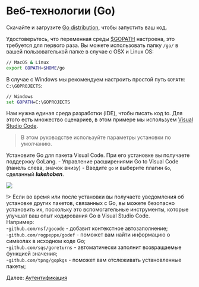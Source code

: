 # Веб-технологии (Go)

Скачайте и загрузите [Go distribution](https://golang.org/doc/install), чтобы запустить ваш код. 

Удостоверьтесь, что переменная среды [$GOPATH](https://github.com/golang/go/wiki/GOPATH) настроена, это требуется для первого раза. 
Вы можете использовать папку `/go/` в вашей пользователькой папке в случае с OSX и Linux OS:

```bash
// MacOS & Linux
export GOPATH=$HOME/go
```

В случае с Windows мы рекомендуем настроить простой путь `GOPATH`: `C:\GOPROJECTS`:

```cmd
// Windows
set GOPATH=C:\GOPROJECTS
```

Нам нужна единая среда разработки (IDE), чтобы писать код to. Для этого есть множество сценариев, в этом примере мы используем  [Visual Studio Code](https://code.visualstudio.com/).

> В этом руководстве используйте параметры установки по умолчанию.

Установите Go для пакета Visual Code. При его установке вы получаете поддержку GoLang.
    - Управление расширениями Go to Visual Code (панель слева, значок внизу)
    - Введите `go` и выберите плагин `Go`, сделанный ***lukehoben***.

![](_media/go/install_go_extension.gif) 


!> Если во время или после установки вы получаете уведомления об установке других пакетов, связанных с Go, вы можете безопасно установить их, поскольку это вспомогательные инструменты, которые улучшат ваш опыт кодирования Go в Visual Studio Code.   
Например:    
-`github.com/nsf/gocode` - добавит контекстное автозаполнение;    
-`github.com/rogpeppe/godef` - поможет вам найти информацию о символах в исходном коде Go;    
-`github.com/sqs/goreturns` - автоматически заполнит возвращаемые функцией значения;    
-`github.com/tpng/gopkgs` - поможет вам отслеживать установленные пакеты;

Далее: [Аутентификация](oauth/)
